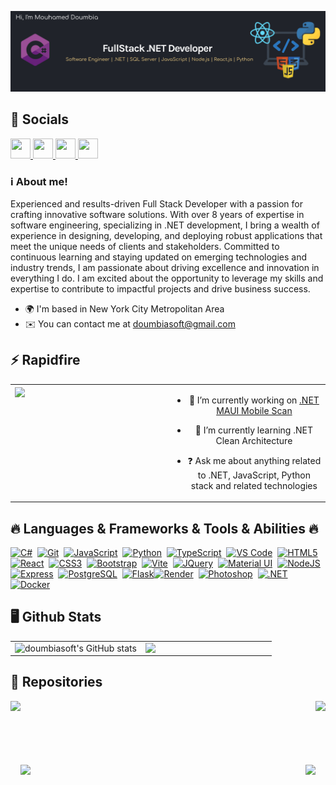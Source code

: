 ![Header](./header.png)
## 🔗 Socials

<p align="left"> <a href="https://www.github.com/doumbiasoft" target="_blank" rel="noreferrer"> <picture> <source media="(prefers-color-scheme: dark)" srcset="https://raw.githubusercontent.com/danielcranney/readme-generator/main/public/icons/socials/github-dark.svg" /> <source media="(prefers-color-scheme: light)" srcset="https://raw.githubusercontent.com/danielcranney/readme-generator/main/public/icons/socials/github.svg" /> <img src="https://raw.githubusercontent.com/danielcranney/readme-generator/main/public/icons/socials/github.svg" width="32" height="32" /> </picture> </a> <a href="https://www.linkedin.com/in/doumbiamouhamed/" target="_blank" rel="noreferrer"> <picture> <source media="(prefers-color-scheme: dark)" srcset="https://raw.githubusercontent.com/danielcranney/readme-generator/main/public/icons/socials/linkedin-dark.svg" /> <source media="(prefers-color-scheme: light)" srcset="https://raw.githubusercontent.com/danielcranney/readme-generator/main/public/icons/socials/linkedin.svg" /> <img src="https://raw.githubusercontent.com/danielcranney/readme-generator/main/public/icons/socials/linkedin.svg" width="32" height="32" /> </picture> </a> <a href="https://www.x.com/doumbiasoft" target="_blank" rel="noreferrer"> <picture> <source media="(prefers-color-scheme: dark)" srcset="https://raw.githubusercontent.com/danielcranney/readme-generator/main/public/icons/socials/twitter-dark.svg" /> <source media="(prefers-color-scheme: light)" srcset="https://raw.githubusercontent.com/danielcranney/readme-generator/main/public/icons/socials/twitter.svg" /> <img src="https://raw.githubusercontent.com/danielcranney/readme-generator/main/public/icons/socials/twitter.svg" width="32" height="32" /> </picture> </a> <a href="https://www.threads.net/@mouhameddoumbia" target="_blank" rel="noreferrer"> <picture> <source media="(prefers-color-scheme: dark)" srcset="https://raw.githubusercontent.com/danielcranney/readme-generator/main/public/icons/socials/threads-dark.svg" /> <source media="(prefers-color-scheme: light)" srcset="https://raw.githubusercontent.com/danielcranney/readme-generator/main/public/icons/socials/threads.svg" /> <img src="https://raw.githubusercontent.com/danielcranney/readme-generator/main/public/icons/socials/threads.svg" width="32" height="32" /> </picture> </a></p>


### ℹ️ About me!  
Experienced and results-driven Full Stack Developer with a passion for crafting innovative software solutions. With over 8 years of expertise in software engineering, specializing in .NET development, I bring a wealth of experience in designing, developing, and deploying robust applications that meet the unique needs of clients and stakeholders. Committed to continuous learning and staying updated on emerging technologies and industry trends, I am passionate about driving excellence and innovation in everything I do. I am excited about the opportunity to leverage my skills and expertise to contribute to impactful projects and drive business success.


* 🌍  I'm based in New York City Metropolitan Area
* ✉️  You can contact me at [doumbiasoft@gmail.com](mailto:doumbiasoft@gmail.com)

## ⚡ Rapidfire  
<table><tr><td valign="top" width="50%">

 <!-- ![Profile views counter](https://komarev.com/ghpvc/?username=doumbiasoft&&style=flat-square)-->
  
<img height=200 align="center" src="https://github-readme-stats.vercel.app/api/top-langs/?username=doumbiasoft&hide=c%23,powershell,Mathematica,Ruby,Objective-C,Objective-C%2b%2b,Cuda&title_color=FAD689&text_color=ffffff&icon_color=61dafb&bg_color=20232a&langs_count=8&layout=compact&border_color=61dafb&hide_border=true&size_weight=0.5&count_weight=0.5" />

</td><td valign="center" width="50%">

<div align="center">

- 🔭 I’m currently working on [.NET MAUI Mobile Scan](https://github.com)  
  

- 🌱 I’m currently learning .NET Clean Architecture  
  

- ❓ Ask me about anything related to .NET, JavaScript, Python stack and related technologies  

  
</div>  

</td></tr></table>  


## 🔥 Languages & Frameworks & Tools & Abilities 🔥

<p align="left">
<a href="https://docs.microsoft.com/en-us/dotnet/csharp/" target="_blank" rel="noreferrer"><img src="https://raw.githubusercontent.com/danielcranney/readme-generator/main/public/icons/skills/csharp-colored.svg" width="36" height="36" alt="C#" /></a>&nbsp;&nbsp;<a href="https://git-scm.com/" target="_blank" rel="noreferrer"><img src="https://raw.githubusercontent.com/danielcranney/readme-generator/main/public/icons/skills/git-colored.svg" width="36" height="36" alt="Git" /></a>&nbsp;&nbsp;<a href="https://developer.mozilla.org/en-US/docs/Web/JavaScript" target="_blank" rel="noreferrer"><img src="https://raw.githubusercontent.com/danielcranney/readme-generator/main/public/icons/skills/javascript-colored.svg" width="36" height="36" alt="JavaScript" /></a>&nbsp;&nbsp;<a href="https://www.python.org/" target="_blank" rel="noreferrer"><img src="https://raw.githubusercontent.com/danielcranney/readme-generator/main/public/icons/skills/python-colored.svg" width="36" height="36" alt="Python" /></a>&nbsp;&nbsp;<a href="https://www.typescriptlang.org/" target="_blank" rel="noreferrer"><img src="https://raw.githubusercontent.com/danielcranney/readme-generator/main/public/icons/skills/typescript-colored.svg" width="36" height="36" alt="TypeScript" /></a>&nbsp;&nbsp;<a href="https://code.visualstudio.com/" target="_blank" rel="noreferrer"><img src="https://raw.githubusercontent.com/danielcranney/readme-generator/main/public/icons/skills/visualstudiocode.svg" width="36" height="36" alt="VS Code" /></a>&nbsp;&nbsp;<a href="https://developer.mozilla.org/en-US/docs/Glossary/HTML5" target="_blank" rel="noreferrer"><img src="https://raw.githubusercontent.com/danielcranney/readme-generator/main/public/icons/skills/html5-colored.svg" width="36" height="36" alt="HTML5" /></a>&nbsp;&nbsp;<a href="https://reactjs.org/" target="_blank" rel="noreferrer"><img src="https://raw.githubusercontent.com/danielcranney/readme-generator/main/public/icons/skills/react-colored.svg" width="36" height="36" alt="React" /></a>&nbsp;&nbsp;<a href="https://www.w3.org/TR/CSS/#css" target="_blank" rel="noreferrer"><img src="https://raw.githubusercontent.com/danielcranney/readme-generator/main/public/icons/skills/css3-colored.svg" width="36" height="36" alt="CSS3" /></a>&nbsp;&nbsp;<a href="https://getbootstrap.com/" target="_blank" rel="noreferrer"><img src="https://raw.githubusercontent.com/danielcranney/readme-generator/main/public/icons/skills/bootstrap-colored.svg" width="36" height="36" alt="Bootstrap" /></a>&nbsp;&nbsp;<a href="https://vitejs.dev/" target="_blank" rel="noreferrer"><img src="https://raw.githubusercontent.com/danielcranney/readme-generator/main/public/icons/skills/vite-colored.svg" width="36" height="36" alt="Vite" /></a>&nbsp;&nbsp;<a href="https://jquery.com/" target="_blank" rel="noreferrer"><img src="https://raw.githubusercontent.com/danielcranney/readme-generator/main/public/icons/skills/jquery-colored.svg" width="36" height="36" alt="JQuery" /></a>&nbsp;&nbsp;<a href="https://mui.com/" target="_blank" rel="noreferrer"><img src="https://raw.githubusercontent.com/danielcranney/readme-generator/main/public/icons/skills/materialui-colored.svg" width="36" height="36" alt="Material UI" /></a>&nbsp;&nbsp;<a href="https://nodejs.org/en/" target="_blank" rel="noreferrer"><img src="https://raw.githubusercontent.com/danielcranney/readme-generator/main/public/icons/skills/nodejs-colored.svg" width="36" height="36" alt="NodeJS" /></a>&nbsp;&nbsp;<a href="https://expressjs.com/" target="_blank" rel="noreferrer"><img src="https://raw.githubusercontent.com/danielcranney/readme-generator/main/public/icons/skills/express-colored.svg" width="36" height="36" alt="Express" /></a>&nbsp;&nbsp;<a href="https://www.postgresql.org/" target="_blank" rel="noreferrer"><img src="https://raw.githubusercontent.com/danielcranney/readme-generator/main/public/icons/skills/postgresql-colored.svg" width="36" height="36" alt="PostgreSQL" /></a>&nbsp;&nbsp;<a href="https://flask.palletsprojects.com/en/2.0.x/" target="_blank" rel="noreferrer"><img src="https://raw.githubusercontent.com/danielcranney/readme-generator/main/public/icons/skills/flask-colored.svg" width="36" height="36" alt="Flask" /></a><a href="https://render.com/" target="_blank" rel="noreferrer"><img src="https://raw.githubusercontent.com/danielcranney/readme-generator/main/public/icons/skills/render-colored.svg" width="36" height="36" alt="Render" /></a>&nbsp;&nbsp;<a href="https://www.adobe.com/uk/products/photoshop.html" target="_blank" rel="noreferrer"><img src="https://raw.githubusercontent.com/danielcranney/readme-generator/main/public/icons/skills/photoshop-colored.svg" width="36" height="36" alt="Photoshop" /></a>&nbsp;&nbsp;<a href="https://dotnet.microsoft.com/en-us/" target="_blank" rel="noreferrer"><img src="https://raw.githubusercontent.com/danielcranney/readme-generator/main/public/icons/skills/dot-net-colored.svg" width="36" height="36" alt=".NET" /></a>&nbsp;&nbsp;<a href="https://www.docker.com/" target="_blank" rel="noreferrer"><img src="https://raw.githubusercontent.com/danielcranney/readme-generator/main/public/icons/skills/docker-colored.svg" width="36" height="36" alt="Docker" /></a>
</p>


## 🖥️ Github Stats  
<table><tr><td valign="top" width="50%">

<img src="https://github-readme-stats.vercel.app/api?username=doumbiasoft&show_icons=true&hide=&count_private=true&title_color=FAD689&text_color=ffffff&icon_color=0891b2&bg_color=20232a&hide_border=true&show_icons=true" alt="doumbiasoft's GitHub stats" align="left" style="width: 100%" />


</td><td valign="top" width="50%">

<img src="https://github-readme-streak-stats.herokuapp.com/?user=doumbiasoft&stroke=ffffff&background=20232a&ring=FAD689&fire=0891b2&currStreakNum=ffffff&currStreakLabel=FAD689&sideNums=ffffff&sideLabels=ffffff&dates=ffffff&hide_border=true" align="left"  style="width: 100%"/>

</td></tr></table>  


## 📂 Repositories

<div width="100%" align="center">
  <a align="left" href="https://github.com/Doumbiasoft/capstone-two-expense-tracker-frontend" title="Expense Tracker"><img align="left" height="115" src="https://github-readme-stats.vercel.app/api/pin/?username=Doumbiasoft&repo=capstone-two-expense-tracker-frontend&theme=react&border_color=E4E2E2&title_color=E4E2E2&border_radius=10"></a>
  
  <a align="right" href="https://github.com/Doumbiasoft/capstone-one-quick-recipe" title="Quick Recipe"><img align="right" height="115" src="https://github-readme-stats.vercel.app/api/pin/?username=Doumbiasoft&repo=capstone-one-quick-recipe&theme=react&border_color=E4E2E2&title_color=E4E2E2&border_radius=10"></a>
</div>
<br/><br/><br/><br/><br/><br/>
<div width="100%" align="center">
  <a align="left" href="https://github.com/Doumbiasoft/springboard-hack-or-snooze-ajax-api" title="Hack Or Snooze"><img align="left" height="115" src="https://github-readme-stats.vercel.app/api/pin/?username=Doumbiasoft&repo=springboard-hack-or-snooze-ajax-api&theme=react&border_color=E4E2E2&title_color=E4E2E2&border_radius=10"></a>
  <a align="right" href="https://github.com/Doumbiasoft/capstone-two-budget-tracker-backend" title="Budget Tracker Backend"><img align="right" height="115" src="https://github-readme-stats.vercel.app/api/pin/?username=Doumbiasoft&repo=capstone-two-budget-tracker-backend&theme=react&border_color=E4E2E2&title_color=E4E2E2&border_radius=10"></a>
</div>

<br/>  


<br />

